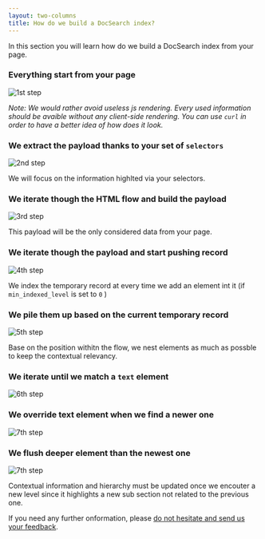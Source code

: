 ```yaml
---
layout: two-columns
title: How do we build a DocSearch index?
---
```


In this section you will learn how do we build a DocSearch index from your page.

### Everything start from your page

<img src="./assets/how_do_we_build_docsearch_index_1.png" alt="1st step" class="mt-2"/>

_Note: We would rather avoid useless js rendering. Every used information should
be avaible without any client-side rendering. You can use `curl` in order to
have a better idea of how does it look._

### We extract the payload thanks to your set of `selectors`

<img src="./assets/how_do_we_build_docsearch_index_2.png" alt="2nd step" class="mt-2"/>

We will focus on the information highlted via your selectors.

### We iterate though the HTML flow and build the payload

<img src="./assets/how_do_we_build_docsearch_index_3.png" alt="3rd step" class="mt-2"/>

This payload will be the only considered data from your page.

### We iterate though the payload and start pushing record

<img src="./assets/how_do_we_build_docsearch_index_4.png" alt="4th step" class="mt-2"/>

We index the temporary record at every time we add an element int it (if
`min_indexed_level` is set to `0` )

### We pile them up based on the current temporary record

<img src="./assets/how_do_we_build_docsearch_index_5.png" alt="5th step" class="mt-2"/>

Base on the position withitn the flow, we nest elements as much as possble to
keep the contextual relevancy.

### We iterate until we match a `text` element

<img src="./assets/how_do_we_build_docsearch_index_6.png" alt="6th step" class="mt-2"/>

### We override text element when we find a newer one

<img src="./assets/how_do_we_build_docsearch_index_7.png" alt="7th step" class="mt-2"/>

### We flush deeper element than the newest one

<img src="./assets/how_do_we_build_docsearch_index_7.png" alt="7th step" class="mt-2"/>

Contextual information and hierarchy must be updated once we encouter a new
level since it highlights a new sub section not related to the previous one.

If you need any further onformation, please [do not hesitate and send us your
feedback][1].

[1]: mailto:docsearch@algolia.com
